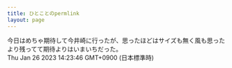 ```yaml
---
title: ひとことのpermlink
layout: page
---
```

<div class="box" dt="1674710626928">
  今日はめちゃ期待して今井崎に行ったが、思ったほどはサイズも無く風も思ったより残ってて期待よりはいまいちだった。
  <div class="content is-small">Thu Jan 26 2023 14:23:46 GMT+0900 (日本標準時)</div>
</div>